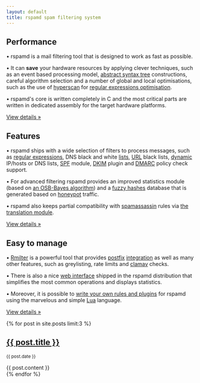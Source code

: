 ```yaml
---
layout: default
title: rspamd spam filtering system
---
```


<div class="row myRowEq">
	<div class="col-xs-12 col-sm-4 myMainPageText">
			<div>
					<h2>Performance</h2>
					<p>&bull;&nbsp;rspamd is a mail filtering tool that is designed to work as fast as possible.</p>
					<p>&bull;&nbsp;It can <strong>save</strong> your hardware resources by applying clever techniques, such as an event based processing model, <a class="undecor" href="https://highsecure.ru/ast-rspamd.pdf">abstract syntax tree</a> constructions, careful algorithm selection and a number of global and local optimisations, such as the use of <a class="undecor" href="https://github.com/01org/hyperscan">hyperscan</a> for <a class="undecor" href="https://highsecure.ru/rspamd-hyperscan.pdf">regular expressions optimisation</a>.</p>
					<p>&bull;&nbsp;rspamd's core is written completely in C and the most critical parts are written in dedicated assembly for the target hardware platforms.
					</p>
		 </div>
		 <a class="btn btn-primary" href="about.html#performance">View details &raquo;</a>
	</div>
	<div class="col-xs-12 col-sm-4 myMainPageText">
		  <div>
					<h2>Features</h2>
					<p>&bull;&nbsp;rspamd ships with a wide selection of filters to process messages, such as <a class="undecor" href="/doc/modules/regexp.html">regular expressions</a>, DNS black and white <a class="undecor" href="/doc/modules/rbl.html">lists</a>, <a class="undecor" href="/doc/modules/surbl.html">URL</a> black lists, <a class="undecor" href="/doc/modules/multimap.html">dynamic</a> IP/hosts or DNS lists, <a class="undecor" href="/doc/modules/spf.html">SPF</a> module, <a class="undecor" href="/doc/modules/dkim.html">DKIM</a> plugin and <a class="undecor" href="/doc/modules/dmarc.html">DMARC</a> policy check support.</p>
				    <p>&bull;&nbsp;For advanced filtering rspamd provides an improved statistics module (based on
					   <a class="undecor" href="http://osbf-lua.luaforge.net/papers/osbf-eddc.pdf">an OSB-Bayes algorithm</a>) and a <a class="undecor" href="/doc/modules/fuzzy_check.html">fuzzy hashes</a> database that is generated based on <a class="undecor" href="http://en.wikipedia.org/wiki/Honeypot_%28computing%29">honeypot</a> traffic.</p>
				     <p>&bull;&nbsp;rspamd also keeps partial compatibility with <a class="undecor" href="http://spamassassin.apache.org">spamassassin</a> rules via <a class="undecor" href="/doc/modules/spamassassin.html">the translation module</a>.</p>
			</div>
		  <a class="btn btn-primary" href="about.html#features">View details &raquo;</a>
	</div>
	<div class="col-xs-12 col-sm-4 myMainPageText">
			<div>
					<h2>Easy to manage</h2>
					<p>&bull;&nbsp;<a href="/rmilter">Rmilter</a> is a powerful tool that provides <a class="undecor" href="http://www.postfix.org">postfix</a> <a class="undecor" href="/doc/integration.html">integration</a> as well as many other features, such as greylisting, rate limits and <a class="undecor" href="http://www.clamav.org">clamav</a> checks.</p>
					<p>&bull;&nbsp;There is also a nice <a href="/webui/">web interface</a> shipped in the rspamd distribution that simplifies the most common operations and displays statistics.</p>
					<p>&bull;&nbsp;Moreover, it is possible to <a class="undecor" href="/doc/tutorials/writing_rules.html">write your own rules and plugins</a> for rspamd using the marvelous and simple <a class="undecor" href="http://www.lua.org">Lua</a> language.</p>
      </div>
			<a class="btn btn-primary" href="about.html#extensions">View details &raquo;</a>
	</div>
</div>

{% for post in site.posts limit:3 %}
<div class="row">
	<div class="well col-xs-12">
  <h2><a href="{{ post.url }}">{{ post.title }}</a></h2>
  <p class="author">
    <span class="date"><small>{{ post.date }}</small></span>
  </p>
<div class="short-news content" markdown="1">
{{ post.content }}
</div>
</div>
</div>
{% endfor %}
